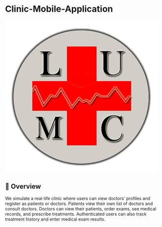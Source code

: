 # Clinic-Mobile-Application
![Project Logo](app/src/main/res/drawable/lumc_logo1.jpg)


## 🚀 Overview
We simulate a real-life clinic where users can view doctors' profiles and register as patients or doctors. Patients view their own list of doctors and consult doctors. Doctors can view their patients, order exams, see medical records, and prescribe treatments. Authenticated users can also track treatment history and enter medical exam results. 

